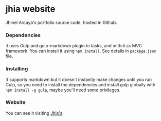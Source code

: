 # jhia website

Jhinel Arcaya's portfolio source code, hosted in Github.

### Dependencies

It uses Gulp and gulp-markdown plugin to tasks, and mithril as MVC framework.
You can install it using `npm install`. See details in `package.json` file.

### Installing

 It supports markdown but it doesn't instantly make changes until you run Gulp, so you need to install the dependencies
 and install gulp globally with `npm install -g gulp`, maybe you'll need some privileges.

### Website

You can see it visiting [Jhia's](https://jhia.github.io).
